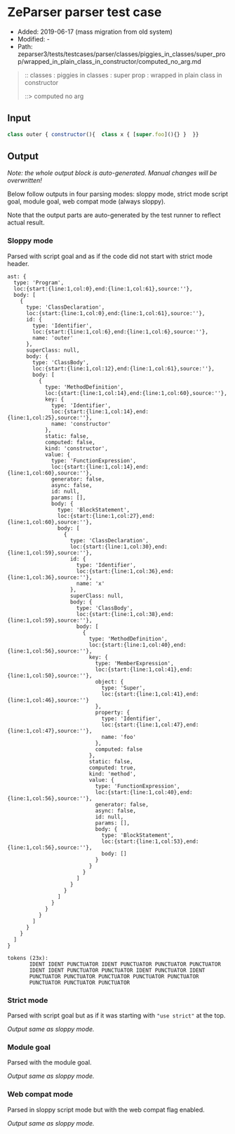 # ZeParser parser test case

- Added: 2019-06-17 (mass migration from old system)
- Modified: -
- Path: zeparser3/tests/testcases/parser/classes/piggies_in_classes/super_prop/wrapped_in_plain_class_in_constructor/computed_no_arg.md

> :: classes : piggies in classes : super prop : wrapped in plain class in constructor
>
> ::> computed no arg

## Input

`````js
class outer { constructor(){  class x { [super.foo](){} }  }}
`````

## Output

_Note: the whole output block is auto-generated. Manual changes will be overwritten!_

Below follow outputs in four parsing modes: sloppy mode, strict mode script goal, module goal, web compat mode (always sloppy).

Note that the output parts are auto-generated by the test runner to reflect actual result.

### Sloppy mode

Parsed with script goal and as if the code did not start with strict mode header.

`````
ast: {
  type: 'Program',
  loc:{start:{line:1,col:0},end:{line:1,col:61},source:''},
  body: [
    {
      type: 'ClassDeclaration',
      loc:{start:{line:1,col:0},end:{line:1,col:61},source:''},
      id: {
        type: 'Identifier',
        loc:{start:{line:1,col:6},end:{line:1,col:6},source:''},
        name: 'outer'
      },
      superClass: null,
      body: {
        type: 'ClassBody',
        loc:{start:{line:1,col:12},end:{line:1,col:61},source:''},
        body: [
          {
            type: 'MethodDefinition',
            loc:{start:{line:1,col:14},end:{line:1,col:60},source:''},
            key: {
              type: 'Identifier',
              loc:{start:{line:1,col:14},end:{line:1,col:25},source:''},
              name: 'constructor'
            },
            static: false,
            computed: false,
            kind: 'constructor',
            value: {
              type: 'FunctionExpression',
              loc:{start:{line:1,col:14},end:{line:1,col:60},source:''},
              generator: false,
              async: false,
              id: null,
              params: [],
              body: {
                type: 'BlockStatement',
                loc:{start:{line:1,col:27},end:{line:1,col:60},source:''},
                body: [
                  {
                    type: 'ClassDeclaration',
                    loc:{start:{line:1,col:30},end:{line:1,col:59},source:''},
                    id: {
                      type: 'Identifier',
                      loc:{start:{line:1,col:36},end:{line:1,col:36},source:''},
                      name: 'x'
                    },
                    superClass: null,
                    body: {
                      type: 'ClassBody',
                      loc:{start:{line:1,col:38},end:{line:1,col:59},source:''},
                      body: [
                        {
                          type: 'MethodDefinition',
                          loc:{start:{line:1,col:40},end:{line:1,col:56},source:''},
                          key: {
                            type: 'MemberExpression',
                            loc:{start:{line:1,col:41},end:{line:1,col:50},source:''},
                            object: {
                              type: 'Super',
                              loc:{start:{line:1,col:41},end:{line:1,col:46},source:''}
                            },
                            property: {
                              type: 'Identifier',
                              loc:{start:{line:1,col:47},end:{line:1,col:47},source:''},
                              name: 'foo'
                            },
                            computed: false
                          },
                          static: false,
                          computed: true,
                          kind: 'method',
                          value: {
                            type: 'FunctionExpression',
                            loc:{start:{line:1,col:40},end:{line:1,col:56},source:''},
                            generator: false,
                            async: false,
                            id: null,
                            params: [],
                            body: {
                              type: 'BlockStatement',
                              loc:{start:{line:1,col:53},end:{line:1,col:56},source:''},
                              body: []
                            }
                          }
                        }
                      ]
                    }
                  }
                ]
              }
            }
          }
        ]
      }
    }
  ]
}

tokens (23x):
       IDENT IDENT PUNCTUATOR IDENT PUNCTUATOR PUNCTUATOR PUNCTUATOR
       IDENT IDENT PUNCTUATOR PUNCTUATOR IDENT PUNCTUATOR IDENT
       PUNCTUATOR PUNCTUATOR PUNCTUATOR PUNCTUATOR PUNCTUATOR
       PUNCTUATOR PUNCTUATOR PUNCTUATOR
`````

### Strict mode

Parsed with script goal but as if it was starting with `"use strict"` at the top.

_Output same as sloppy mode._

### Module goal

Parsed with the module goal.

_Output same as sloppy mode._

### Web compat mode

Parsed in sloppy script mode but with the web compat flag enabled.

_Output same as sloppy mode._
